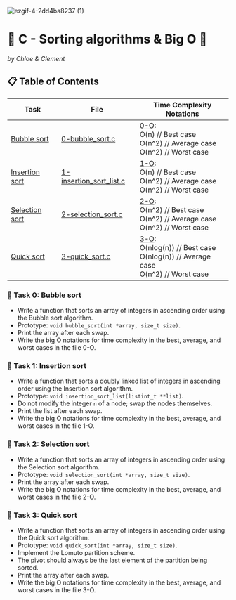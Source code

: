 
![ezgif-4-2dd4ba8237 (1)](https://github.com/chloe0524/holbertonschool-sorting_algorithms/assets/127857895/3b4c6097-c4e8-4345-9eec-b9f4bc46162c)

# :large_orange_diamond: C - Sorting algorithms & Big O :large_orange_diamond:
*by Chloe & Clement*

## :clipboard: Table of Contents


| Task                           | File          | Time Complexity Notations                                      |
|--------------------------------|---------------|-----------------------------------------------------------------|
| [Bubble sort](#small_orange_diamond-task-0-bubble-sort)    | [0-bubble_sort.c](./0-bubble_sort.c) | [0-O](https://github.com/chloe0524/holbertonschool-sorting_algorithms/blob/main/0-O):<br> O(n)    // Best case<br> O(n^2)  // Average case<br> O(n^2)  // Worst case  |
| [Insertion sort](#small_orange_diamond-task-1-insertion-sort) | [1-insertion_sort_list.c](https://github.com/chloe0524/holbertonschool-sorting_algorithms/blob/main/1-insertion_sort_list.c) | [1-O](https://github.com/chloe0524/holbertonschool-sorting_algorithms/blob/main/1-O):<br> O(n)    // Best case<br> O(n^2)  // Average case<br> O(n^2)  // Worst case  |
| [Selection sort](#small_orange_diamond-task-2-selection-sort) | [2-selection_sort.c](./2-selection_sort.c) | [2-O](./2-O):<br> O(n^2)  // Best case<br> O(n^2)  // Average case<br> O(n^2)  // Worst case  |
| [Quick sort](#small_orange_diamond-task-3-quick-sort)      | [3-quick_sort.c](./3-quick_sort.c) | [3-O](./3-O):<br> O(nlog(n)) // Best case<br> O(nlog(n))  // Average case<br> O(n^2) // Worst case  |

### :small_orange_diamond: Task 0: Bubble sort

- Write a function that sorts an array of integers in ascending order using the Bubble sort algorithm.
- Prototype: `void bubble_sort(int *array, size_t size)`.
- Print the array after each swap.
- Write the big O notations for time complexity in the best, average, and worst cases in the file 0-O.



### :small_orange_diamond: Task 1: Insertion sort

- Write a function that sorts a doubly linked list of integers in ascending order using the Insertion sort algorithm.
- Prototype: `void insertion_sort_list(listint_t **list)`.
- Do not modify the integer `n` of a node; swap the nodes themselves.
- Print the list after each swap.
- Write the big O notations for time complexity in the best, average, and worst cases in the file 1-O.


### :small_orange_diamond: Task 2: Selection sort

- Write a function that sorts an array of integers in ascending order using the Selection sort algorithm.
- Prototype: `void selection_sort(int *array, size_t size)`.
- Print the array after each swap.
- Write the big O notations for time complexity in the best, average, and worst cases in the file 2-O.



### :small_orange_diamond: Task 3: Quick sort

- Write a function that sorts an array of integers in ascending order using the Quick sort algorithm.
- Prototype: `void quick_sort(int *array, size_t size)`.
- Implement the Lomuto partition scheme.
- The pivot should always be the last element of the partition being sorted.
- Print the array after each swap.
- Write the big O notations for time complexity in the best, average, and worst cases in the file 3-O.

